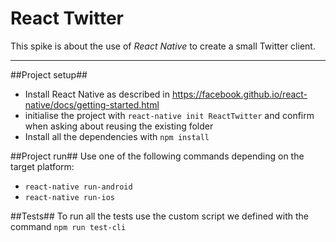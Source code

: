 React Twitter
======

This spike is about the use of *React Native* to create a small Twitter client.
_____

##Project setup##
* Install React Native as described in https://facebook.github.io/react-native/docs/getting-started.html
* initialise the project with `react-native init ReactTwitter` and confirm when asking about reusing the existing folder
* Install all the dependencies with `npm install`

##Project run##
Use one of the following commands depending on the target platform:
* `react-native run-android`
* `react-native run-ios`

##Tests##
To run all the tests use the custom script we defined with the command
`npm run test-cli`
